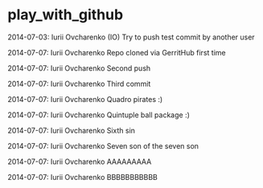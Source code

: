 play_with_github
================

2014-07-03: Iurii Ovcharenko (IO)
  Try to push test commit by another user

2014-07-07: Iurii Ovcharenko
  Repo cloned via GerritHub first time

2014-07-07: Iurii Ovcharenko
  Second push

2014-07-07: Iurii Ovcharenko
  Third commit

2014-07-07: Iurii Ovcharenko
  Quadro pirates :)

2014-07-07: Iurii Ovcharenko
  Quintuple ball package :)

2014-07-07: Iurii Ovcharenko
  Sixth sin

2014-07-07: Iurii Ovcharenko
  Seven son of the seven son

2014-07-07: Iurii Ovcharenko
  AAAAAAAAA

2014-07-07: Iurii Ovcharenko
  BBBBBBBBBBB
